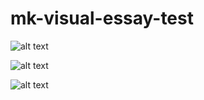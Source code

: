 # mk-visual-essay-test

![alt text](https://files.slack.com/files-pri/T0HTW3H0V-F05Q38HLAH2/untitled_01_3-clr-bw.png?pub_secret=71c22d3dcc)

![alt text](https://files.slack.com/files-pri/T0HTW3H0V-F05PL8ZPQPR/untitled_01_2-clr-bw.png?pub_secret=d9d76d1c6b)

![alt text](https://files.slack.com/files-pri/T0HTW3H0V-F05QDE18P09/untitled_01_1-clr-bw.png?pub_secret=346b76ebfd)
